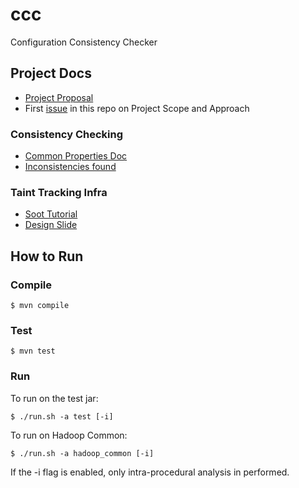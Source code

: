 # ccc

Configuration Consistency Checker

## Project Docs

* [Project Proposal](https://docs.google.com/document/d/1nyOCS7g5iyMzjjQasGd7yhnjIIlhQ9X2ivUStXT_N-k/edit?usp=sharing)
* First [issue](https://github.com/xlab-uiuc/ccc/issues/1) in this repo on Project Scope and Approach

### Consistency Checking

* [Common Properties Doc](https://docs.google.com/document/d/1d-FnKT3N6oEbi8nm-2HJEtfbhUiXxWYeiq36_nnrXCg/edit?usp=sharing)
* [Inconsistencies found](https://docs.google.com/document/d/1fQHlm-B35eHaKczrnIS9FRXRKOyOKJvCCVDcuunWh-k/edit)

### Taint Tracking Infra

* [Soot Tutorial](http://www.iro.umontreal.ca/~dufour/cours/ift6315/docs/soot-tutorial.pdf)
* [Design Slide](https://docs.google.com/presentation/d/1XluXB7bBepI0bVzGl3IhC9ecMd1SiP1sxXrHQZax10o/edit?usp=sharing)

## How to Run

### Compile

```
$ mvn compile
```

### Test

```
$ mvn test
```

### Run

To run on the test jar:

```
$ ./run.sh -a test [-i]
```

To run on Hadoop Common:

```
$ ./run.sh -a hadoop_common [-i]
```

If the -i flag is enabled, only intra-procedural analysis in performed.
